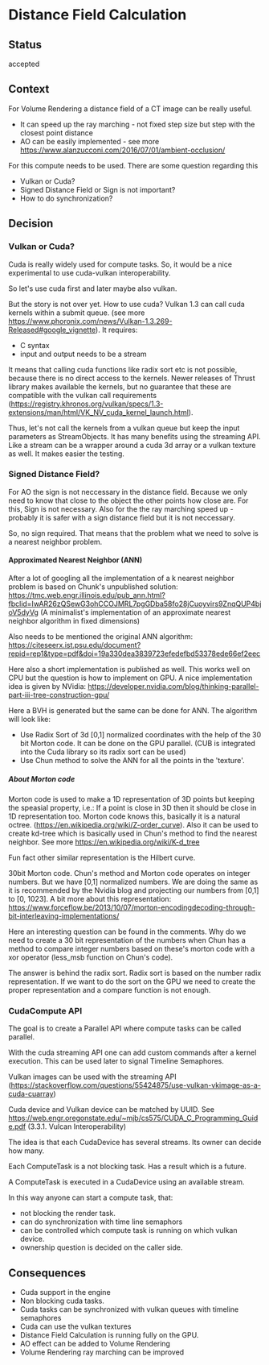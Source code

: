 # Distance Field Calculation

## Status

accepted

## Context

For Volume Rendering a distance field of a CT image can be really useful. 
 - It can speed up the ray marching - not fixed step size but step with the closest point distance
 - AO can be easily implemented - see more https://www.alanzucconi.com/2016/07/01/ambient-occlusion/

For this compute needs to be used. There are some question regarding this
 - Vulkan or Cuda?
 - Signed Distance Field or Sign is not important?
 - How to do synchronization?

## Decision

### Vulkan or Cuda?

Cuda is really widely used for compute tasks. So, it would be a nice experimental to use cuda-vulkan interoperability. 

So let's use cuda first and later maybe also vulkan.

But the story is not over yet. How to use cuda? Vulkan 1.3 can call cuda kernels within a submit queue. (see more https://www.phoronix.com/news/Vulkan-1.3.269-Released#google_vignette). It requires:
 - C syntax
 - input and output needs to be a stream

It means that calling cuda functions like radix sort etc is not possible, because there is no direct access to the kernels. Newer releases of Thrust library makes available the kernels, but no guarantee that these are compatible with the vulkan call requirements (https://registry.khronos.org/vulkan/specs/1.3-extensions/man/html/VK_NV_cuda_kernel_launch.html).

Thus, let's not call the kernels from a vulkan queue but keep the input parameters as StreamObjects. It has many benefits using the streaming API. Like a stream can be a wrapper around a cuda 3d array or a vulkan texture as well. It makes easier the testing.

### Signed Distance Field?

For AO the sign is not neccessary in the distance field. Because we only need to know that close to the object the other points how close are. For this, Sign is not necessary. Also for the the ray marching speed up - probably it is safer with a sign distance field but it is not neccessary.

So, no sign required. That means that the problem what we need to solve is a
nearest neighbor problem.

#### Approximated Nearest Neighbor (ANN)

After a lot of googling all the implementation of a k nearest neighbor problem is based on Chunk's unpublished solution:
https://tmc.web.engr.illinois.edu/pub_ann.html?fbclid=IwAR26zQSewG3ohCCOJMRL7pgGDba58fo28jCuoyvirs9ZnqQUP4bjoV5dyVg (A minimalist's implementation of an approximate nearest neighbor algorithm in fixed dimensions)

Also needs to be mentioned the original ANN algorithm: https://citeseerx.ist.psu.edu/document?repid=rep1&type=pdf&doi=19a330dea3839723efedefbd53378ede66ef2eec

Here also a short implementation is published as well. This works well on CPU but the question is how to implement on GPU. A nice implementation idea is given by NVidia: https://developer.nvidia.com/blog/thinking-parallel-part-iii-tree-construction-gpu/

Here a BVH is generated but the same can be done for ANN. The algorithm will look like:

- Use Radix Sort of 3d [0,1] normalized coordinates with the help of the 30 bit Morton code. It can be done on the GPU parallel. (CUB is integrated into the Cuda library so its radix sort can be used)
- Use Chun method to solve the ANN for all the points in the 'texture'. 

##### About Morton code
Morton code is used to make a 1D representation of 3D points but keeping the speasial property, i.e.: If a point is close in 3D then it should be close in 1D representation too. Morton code knows this, basically it is a natural octree. (https://en.wikipedia.org/wiki/Z-order_curve). Also it can be used to create kd-tree which is basically used in Chun's method to find the nearest neighbor. See more https://en.wikipedia.org/wiki/K-d_tree

 Fun fact other similar representation is the Hilbert curve.

30bit Morton code. Chun's method and Morton code operates on integer numbers. But we have [0,1] normalized numbers. We are doing the same as it is recommended by the Nvidia blog and projecting our numbers from [0,1] to [0, 1023]. 
A bit more about this representation: https://www.forceflow.be/2013/10/07/morton-encodingdecoding-through-bit-interleaving-implementations/

Here an interesting question can be found in the comments. Why do we need to create a 30 bit representation of the numbers when Chun has a method to compare integer numbers based on these's morton code with a xor operator (less_msb function on Chun's code).

The answer is behind the radix sort. Radix sort is based on the number radix representation. If we want to do the sort on the GPU we need to create the proper representation and a compare function is not enough. 
### CudaCompute API

The goal is to create a Parallel API where compute tasks can be called parallel. 

With the cuda streaming API one can add custom commands after a kernel execution. This can be used later to signal Timeline Semaphores.

Vulkan images can be used with the streaming API (https://stackoverflow.com/questions/55424875/use-vulkan-vkimage-as-a-cuda-cuarray)

Cuda device and Vulkan device can be matched by UUID. See https://web.engr.oregonstate.edu/~mjb/cs575/CUDA_C_Programming_Guide.pdf (3.3.1. Vulcan Interoperability)

The idea is that each CudaDevice has several streams. Its owner can decide how many. 

Each ComputeTask is a not blocking task. Has a result which is a future.

A ComputeTask is executed in a CudaDevice using an available stream. 

In this way anyone can start a compute task, that:
 - not blocking the render task.
 - can do synchronization with time line semaphors
 - can be controlled which compute task is running on which vulkan device.
 - ownership question is decided on the caller side.
## Consequences

- Cuda support in the engine
- Non blocking cuda tasks.
- Cuda tasks can be synchronized with vulkan queues with timeline semaphores
- Cuda can use the vulkan textures
- Distance Field Calculation is running fully on the GPU.
- AO effect can be added to Volume Rendering
- Volume Rendering ray marching can be improved